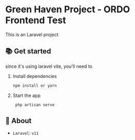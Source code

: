 # Green Haven Project - ORDO Frontend Test

This is an Laravel project 

## 📚 Get started

since it's using laravel vite, you'll need to

1. Install dependencies

   ```bash
   npm install or yarn
   ```

2. Start the app

   ```bash
    php artisan serve
   ```

## 🔎 About

- `Laravel`: `v11`




